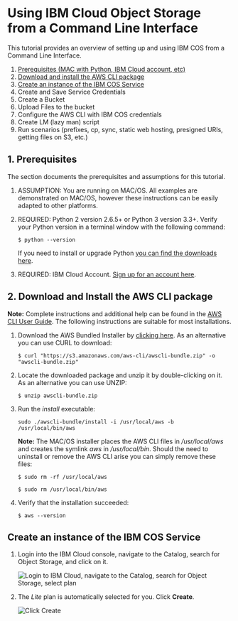 # Using IBM Cloud Object Storage from a Command Line Interface
This tutorial provides an overview of setting up and using IBM COS from a Command Line Interface.
1. [Prerequisites (MAC with Python, IBM Cloud account, etc)](#pre-reqs)
1. [Download and install the AWS CLI package](#dwnl_awscli)
1. [Create an instance of the IBM COS Service](#create_cos)
1. Create and Save Service Credentials
1. Create a Bucket
1. Upload Files to the bucket
1. Configure the AWS CLI with IBM COS credentials
1. Create LM (lazy man) script
1. Run scenarios (prefixes, cp, sync, static web hosting, presigned URIs, getting files on S3, etc.)


## <a name="pre-reqs">1. Prerequisites</a>
The section documents the prerequisites and assumptions for this tutorial.
1. ASSUMPTION: You are running on MAC/OS.  All examples are demonstrated on MAC/OS, however these instructions can be easily adapted to other platforms.

1. REQUIRED: Python 2 version 2.6.5+ or Python 3 version 3.3+. Verify your Python version in a terminal window with the following command:

   `$ python --version`

   If you need to install or upgrade Python [you can find the downloads here](https://www.python.org/downloads/).

1. REQUIRED: IBM Cloud Account.  [Sign up for an account here](https://console.bluemix.net/registration/).

## <a name="dwnl_awscli">2. Download and Install the AWS CLI package</a>

**Note:** Complete instructions and additional help can be found in the [AWS CLI User Guide](https://docs.aws.amazon.com/cli/latest/userguide/installing.html).  The following instructions are suitable for most installations.
1. Download the AWS Bundled Installer by [clicking here](https://s3.amazonaws.com/aws-cli/awscli-bundle.zip).  As an alternative you can use CURL to download:

   `$ curl "https://s3.amazonaws.com/aws-cli/awscli-bundle.zip" -o "awscli-bundle.zip"`

1. Locate the downloaded package and unzip it by double-clicking on it.  As an alternative you can use UNZIP:

   `$ unzip awscli-bundle.zip`

1. Run the *install* executable:

   `sudo ./awscli-bundle/install -i /usr/local/aws -b /usr/local/bin/aws`

   **Note:** The MAC/OS installer places the AWS CLI files in */usr/local/aws* and creates the symlink *aws* in */usr/local/bin*. Should the need to uninstall or remove the AWS CLI arise you can simply remove these files:

   `$ sudo rm -rf /usr/local/aws`

   `$ sudo rm /usr/local/bin/aws`

1. Verify that the installation succeeded:

   `$ aws --version`

## <a name="create_cos">Create an instance of the IBM COS Service</a>

1. Login into the IBM Cloud console, navigate to the Catalog, search for Object Storage, and click on it.

   ![Login to IBM Cloud, navigate to the Catalog, search for Object Storage, select plan](https://user-images.githubusercontent.com/8126772/40881643-f1b6f1d0-6699-11e8-9060-a26cf088689b.JPG)

1. The *Lite* plan is automatically selected for you. Click **Create**.

   ![Click Create](https://user-images.githubusercontent.com/8126772/40881642-f1ac77d2-6699-11e8-958c-95321866afae.JPG)
